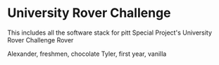 # University Rover Challenge
This includes all the software stack for pitt Special Project's University Rover Challenge Rover

Alexander, freshmen, chocolate
Tyler, first year, vanilla
